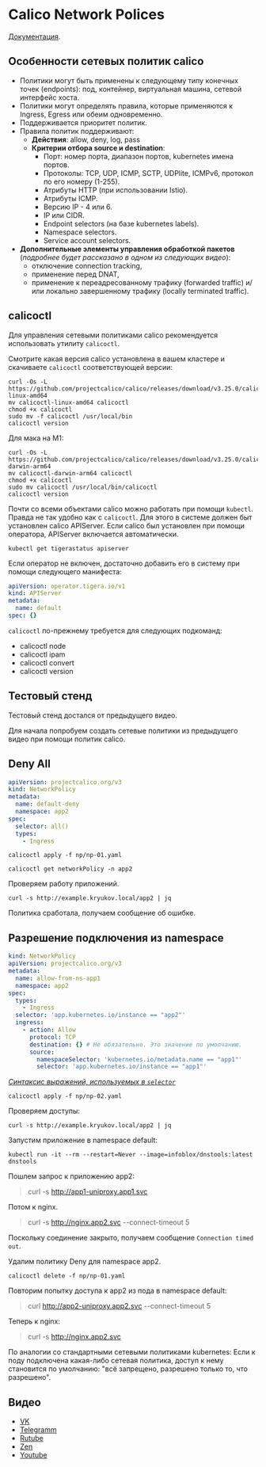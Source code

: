 # Calico Network Polices

[Документация](https://docs.tigera.io/calico/latest/network-policy/).

## Особенности сетевых политик calico

* Политики могут быть применены к следующему типу конечных точек (endpoints): под, контейнер, виртуальная машина,
  сетевой интерфейс хоста.
* Политики могут определять правила, которые применяются к Ingress, Egress или обеим одновременно.
* Поддерживается приоритет политик.
* Правила политик поддерживают:
  * **Действия**: allow, deny, log, pass
  * **Критерии отбора source и destination**:
    * Порт: номер порта, диапазон портов, kubernetes имена портов.
    * Протоколы: TCP, UDP, ICMP, SCTP, UDPlite, ICMPv6, протокол по его номеру (1-255).
    * Атрибуты HTTP (при использовании Istio).
    * Атрибуты ICMP.
    * Версию IP - 4 или 6.
    * IP или CIDR.
    * Endpoint selectors (на базе kubernetes labels).
    * Namespace selectors.
    * Service account selectors.
* **Дополнительные элементы управления обработкой пакетов** (*подробнее будет рассказано в одном из следующих видео*):
  * отключение connection tracking, 
  * применение перед DNAT,
  * применение к переадресованному трафику (forwarded traffic) и/или локально завершенному трафику (locally terminated 
    traffic).

## calicoctl

Для управления сетевыми политиками calico рекомендуется использовать утилиту `calicoctl`.

Смотрите какая версия calico установлена в вашем кластере и скачиваете `calicoctl` соответствующей версии:

```shell
curl -Os -L https://github.com/projectcalico/calico/releases/download/v3.25.0/calicoctl-linux-amd64
mv calicoctl-linux-amd64 calicoctl
chmod +x calicoctl
sudo mv -f calicoctl /usr/local/bin
calicoctl version
```

Для мака на М1:

```shell
curl -Os -L https://github.com/projectcalico/calico/releases/download/v3.25.0/calicoctl-darwin-arm64
mv calicoctl-darwin-arm64 calicoctl
chmod +x calicoctl
sudo mv calicoctl /usr/local/bin/calicoctl
calicoctl version
```

Почти со всеми объектами calico можно работать при помощи `kubectl`. Правда не так удобно как с `calicoctl`. Для этого в 
системе должен быт установлен calico APIServer. Если calico был установлен при помощи оператора, APIServer включается
автоматически.

```shell
kubectl get tigerastatus apiserver
```

Если оператор не включен, достаточно добавить его в систему при помощи следующего манифеста:

```yaml
apiVersion: operator.tigera.io/v1
kind: APIServer
metadata:
  name: default
spec: {}
```

`calicoctl` по-прежнему требуется для следующих подкоманд:

* calicoctl node
* calicoctl ipam
* calicoctl convert
* calicoctl version

## Тестовый стенд

Тестовый стенд достался от предыдущего видео.

Для начала попробуем создать сетевые политики из предыдущего видео при помощи политик calico.

## Deny All

```yaml
apiVersion: projectcalico.org/v3
kind: NetworkPolicy
metadata:
  name: default-deny
  namespace: app2
spec:
  selector: all()
  types:
    - Ingress
```

```shell
calicoctl apply -f np/np-01.yaml
```

```shell
calicoctl get networkPolicy -n app2
```

Проверяем работу приложений.

```shell
curl -s http://example.kryukov.local/app2 | jq
```

Политика сработала, получаем сообщение об ошибке.

## Разрешение подключения из namespace

```yaml
kind: NetworkPolicy
apiVersion: projectcalico.org/v3
metadata:
  name: allow-from-ns-app1
  namespace: app2
spec:
  types:
    - Ingress
  selector: 'app.kubernetes.io/instance == "app2"'
  ingress:
    - action: Allow
      protocol: TCP
      destination: {} # Не обязательно. Это значение по умолчанию.
      source:
        namespaceSelector: 'kubernetes.io/metadata.name == "app1"'
        selector: 'app.kubernetes.io/instance == "app1"'
```

*[Синтаксис выражений, используемых в `selector`](https://docs.tigera.io/calico/latest/reference/resources/networkpolicy#selectors)*

```shell
calicoctl apply -f np/np-02.yaml
```

Проверяем доступы:

```shell
curl -s http://example.kryukov.local/app2 | jq
```

Запустим приложение в namespace default:

```shell
kubectl run -it --rm --restart=Never --image=infoblox/dnstools:latest dnstools
```

Пошлем запрос к приложению app2:

> curl -s http://app1-uniproxy.app1.svc

Потом к nginx.

> curl -s http://nginx.app2.svc --connect-timeout 5

Поскольку соединение закрыто, получаем сообщение `Connection timed out`.

Удалим политику Deny для namespace app2.

```shell
calicoctl delete -f np/np-01.yaml
```

Повторим попытку доступа к app2 из пода в namespace default:

> curl http://app2-uniproxy.app2.svc --connect-timeout 5

Теперь к nginx:

> curl -s http://nginx.app2.svc 

По аналогии со стандартными сетевыми политиками kubernetes: Если к поду подключена какая-либо сетевая политика, доступ к
нему становится по умолчанию: "всё запрещено, разрешено только то, что разрешено".

## Видео

* [VK](https://vk.com/video7111833_456239249)
* [Telegramm](https://t.me/arturkryukov/334)
* [Rutube](https://rutube.ru/video/e77b546ce0c360a53e13413fe6b1cf87/)
* [Zen](https://dzen.ru/video/watch/651b25f151b4a948e55c67e8)
* [Youtube](https://youtu.be/iz6IwqvHblA)